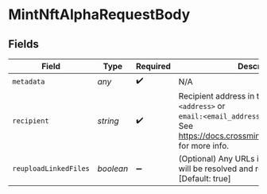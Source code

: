# MintNftAlphaRequestBody


## Fields

| Field                                                                                                                                                         | Type                                                                                                                                                          | Required                                                                                                                                                      | Description                                                                                                                                                   |
| ------------------------------------------------------------------------------------------------------------------------------------------------------------- | ------------------------------------------------------------------------------------------------------------------------------------------------------------- | ------------------------------------------------------------------------------------------------------------------------------------------------------------- | ------------------------------------------------------------------------------------------------------------------------------------------------------------- |
| `metadata`                                                                                                                                                    | *any*                                                                                                                                                         | :heavy_check_mark:                                                                                                                                            | N/A                                                                                                                                                           |
| `recipient`                                                                                                                                                   | *string*                                                                                                                                                      | :heavy_check_mark:                                                                                                                                            | Recipient address in the format of `<chain>:<address>` or <br> `email:<email_address>:<chain>`.<br/>See https://docs.crossmint.com/docs/recipients for more info. |
| `reuploadLinkedFiles`                                                                                                                                         | *boolean*                                                                                                                                                     | :heavy_minus_sign:                                                                                                                                            | (Optional) Any URLs in the metadata object will be resolved and reuploaded to IPFS [Default: true]                                                            |